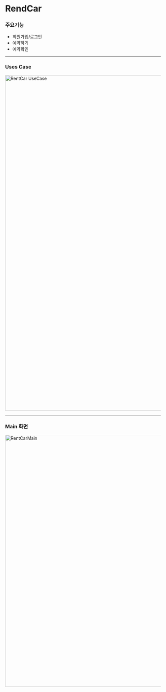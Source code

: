 # RendCar

### 주요기능
* 회원가입/로그인
* 예약하기
* 예약확인
***
### Uses Case
<img width="1083" alt="RentCar UseCase" src="https://user-images.githubusercontent.com/64480971/82080388-6c997c80-971f-11ea-8e08-5aeeafab94ef.PNG">

***
### Main 화면
<img width="813" alt="RentCarMain" src="https://user-images.githubusercontent.com/64480971/82081241-ee3dda00-9720-11ea-8b50-6175072eb859.PNG">

